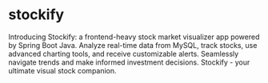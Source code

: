 # stockify
Introducing Stockify: a frontend-heavy stock market visualizer app powered by Spring Boot Java. Analyze real-time data from MySQL, track stocks, use advanced charting tools, and receive customizable alerts. Seamlessly navigate trends and make informed investment decisions. Stockify - your ultimate visual stock companion.
